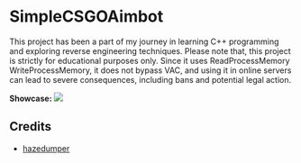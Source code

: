 # SimpleCSGOAimbot

This project has been a part of my journey in learning C++ programming and exploring reverse engineering techniques.  Please note that, this  project is strictly for educational purposes only. Since it uses ReadProcessMemory WriteProcessMemory, it does not bypass VAC, and using it in online servers can lead to severe consequences, including  bans and potential legal action. 

**Showcase:**
![](https://github.com/semercioglu1/SimpleCSGOAimbot/blob/main/SimpleCSGOAimbot/Test/test.gif)

## Credits

- [hazedumper](https://github.com/frk1/hazedumper "to dump offsets")
